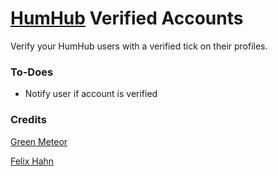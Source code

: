 # [HumHub](https://www.humhub.com/en) Verified Accounts

Verify your HumHub users with a verified tick on their profiles.

### To-Does
- Notify user if account is verified

### Credits
[Green Meteor](https://github.com/GreenMeteor)

[Felix Hahn](https://github.com/felixhahnweilheim)

